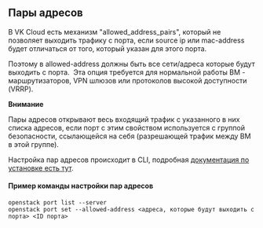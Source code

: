 ## Пары адресов

В VK Cloud есть механизм "allowed_address_pairs", который не позволяет выходить трафику с порта, если source ip или mac-address будет отличаться от того, который указан для этого порта.

Поэтому в allowed-address должны быть все сети/адреса которые будут выходить с порта.  Эта опция требуется для нормальной работы ВМ - маршрутизаторов, VPN шлюзов или протоколов высокой доступности (VRRP).

**Внимание**

Пары адресов открывают весь входящий трафик с указанного в них списка адресов, если порт с этим свойством используется с группой безопасности, ссылающейся на себя (разрешающей трафик между ВМ в этой группе).

Настройка пар адресов происходит в CLI, подробная [документация по установке есть тут](https://mcs.mail.ru/help/ru_RU/user-account/mgmt-interfaces).

#### Пример команды настройки пар адресов

```
openstack port list --server
openstack port set --allowed-address <адреса, которые будут выходить с порта> <ID порта>
```
